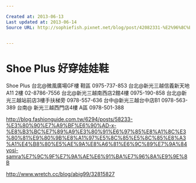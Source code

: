 ```yaml
---

Created at: 2013-06-13
Last updated at: 2013-06-14
Source URL: http://sophiefish.pixnet.net/blog/post/42082331-%E2%96%8C%E7%A9%BF%E6%90%AD%E2%96%90-%E5%B9%B3%E5%BA%95%E9%9E%8B%E7%9A%84%E6%95%85%E4%BA%8B-%E2%99%A5-%E4%BD%8E%E8%AA%BF%E6%B1%82%E8%B3%AA%E6%84%9F%E7%9A%84sue-lo


---
```


# Shoe Plus 好穿娃娃鞋


Shoe Plus
台北@微風廣場GF樓 鞋區 0975-737-853
台北@新光三越信義新天地 A11 2樓 02-8786-7556
台北@新光三越南西店2館4樓 0975-190-858
台北@新光三越站前店3樓手扶梯旁 0978-557-636
台中@新光三越台中店B1 0978-563-389
台南@ 新光三越西門店4樓 A區 0978-501-388

<http://blog.fashionguide.com.tw/6294/posts/58233-%E3%80%90%E7%A9%BF%E6%90%AD-x-%E8%B3%BC%E7%89%A9%E3%80%91%E6%97%85%E8%A1%8C%E3%80%81%E9%80%9B%E8%A1%97%E5%8C%85%E5%8C%85%E8%A3%A1%E4%B8%80%E5%AE%9A%E8%A6%81%E6%9C%89%E7%9A%84yosi-samra%E7%9C%9F%E7%9A%AE%E6%91%BA%E7%96%8A%E9%9E%8B>

<http://www.wretch.cc/blog/abig99/32815827>

